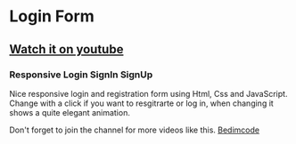 # Login Form
## [Watch it on youtube](https://youtu.be/aHA50b0jLCo)
### Responsive Login SignIn SignUp
Nice responsive login and registration form using Html, Css and JavaScript. Change with a click if you want to resgitrarte or log in, when changing it shows a quite elegant animation.

Don't forget to join the channel for more videos like this.
[Bedimcode](https://www.youtube.com/c/Bedimcode)

